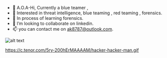 - 👋 A.O.A-Hi, Currently a blue teamer ,
- 👀 Interested in threat intelligence, blue teaming , red teaming , forensics. 
- 🌱 In process of learning forensics.
- 💞️ I’m looking to collaborate on linkedin.
- 📫 you can contact me on ak8787@outlook.com.

![alt text](https://c.tenor.com/5ry-200hErMAAAAM/hacker-hacker-man.gif "Logo Title Text 1")

https://c.tenor.com/5ry-200hErMAAAAM/hacker-hacker-man.gif



<!---
System-CTL/System-CTL is a ✨ special ✨ repository because its `README.md` (this file) appears on your GitHub profile.
You can click the Preview link to take a look at your changes.
--->
